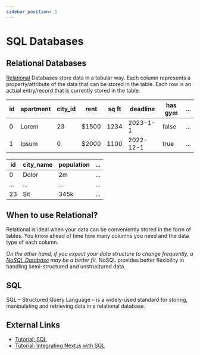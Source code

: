 ```yaml
---
sidebar_position: 3
---
```


# SQL Databases

## Relational Databases

[Relational](https://cloud.google.com/learn/what-is-a-relational-database) Databases store data in a tabular way. Each column represents a property/attribute of the data that can be stored in the table. Each row is an actual entry/record that is currently stored in the table. 

| id | apartment    | city_id   | rent |sq ft | deadline |has gym| ... |
| ---| -----------  | ----------|------|------|----------|-------|-----|
| 0  | Lorem        | 23        |$1500 |1234  | 2023-1-1 |false  | ... |
| 1  | Ipsum        | 0         |$2000 |1100  | 2022-12-1|true   | ... |

| id | city_name   | population| ... |
| ---| ----------- | ----------| --- |
| 0  | Dolor       | 2m        | ... |
| ...| ...         | ...       | ... |
| 23 | Sit         | 345k      | ... |

## When to use Relational?

Relational is ideal when your data can be conveniently stored in the form of tables. You know ahead of time how many columns you need and the data type of each column.

*On the other hand, if you expect your data structure to change frequently, a [NoSQL Database](/backend/no-sql-db) may be a better fit.* NoSQL provides better flexibility in handling semi-structured and unstructured data.

## SQL

SQL – Structured Query Language – is a widely-used standard for storing, manipulating and retrieving data in a relational database.

## External Links

- [Tutorial: SQL](https://www.tutorialspoint.com/sql/index.htm)
- [Tutorial: Integrating Next.js with SQL](https://vercel.com/guides/nextjs-prisma-postgres)